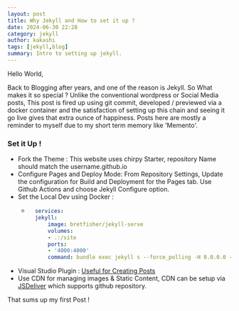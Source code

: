 ```yaml
---
layout: post
title: Why Jekyll and How to set it up ?
date: 2024-06-30 22:28
category: jekyll
author: kakashi
tags: [jekyll,blog]
summary: Intro to setting up jekyll.
---
```


Hello World,

Back to Blogging after years, and one of the reason is Jekyll. So What makes it so special ? 
Unlike the conventional wordpress or Social Media posts, This post is fired up using git commit, developed / previewed via a docker container and the satisfaction of setting up this chain and seeing it go live gives that extra ounce of happiness. Posts here are mostly a reminder to myself due to my short term memory like 'Memento'.

###  Set it Up !
- Fork the Theme : This website uses chirpy Starter, repository Name should match the username.github.io
- Configure Pages and Deploy Mode: From Repository Settings, Update the configuration for Build and Deployment for the Pages tab. Use Github Actions and choose Jekyll Configure option.
- Set the Local Dev using Docker : 
    - ```yaml            
        services:
        jekyll:
            image: bretfisher/jekyll-serve
            volumes:
            - .:/site
            ports:
            - '4000:4000'
            command: bundle exec jekyll s --force_polling -H 0.0.0.0 -P 4000 --livereload         
         ```
- Visual Studio Plugin : [Useful for Creating Posts](https://marketplace.visualstudio.com/items?itemName=rohgarg.jekyll-post)
- Use CDN for managing images & Static Content, CDN can be setup via [JSDeliver](https://www.jsdelivr.com/) which supports github repository.

That sums up my first Post !